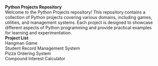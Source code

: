 **Python Projects Repository**<br>
Welcome to the Python Projects repository! This repository contains a collection of Python projects covering various domains, including games, utilities, and management systems. Each project is designed to showcase different aspects of Python programming and provide practical examples for learning and experimentation.<br>
**Project List**<br>
Hangman Game<br>
Student Record Management System<br>
Pizza Ordering System<br>
Compound Interest Calculator<br>
